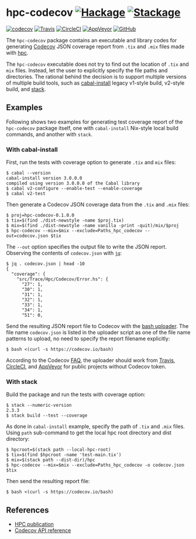 # hpc-codecov [![Hackage](https://img.shields.io/hackage/v/hpc-codecov)](https://hackage.haskell.org/package/hpc-codecov) [![Stackage](https://www.stackage.org/package/hpc-codecov/badge/lts)](https://www.stackage.org/lts/package/hpc-codecov)

[![codecov](https://codecov.io/gh/8c6794b6/hpc-codecov/branch/master/graph/badge.svg)](https://codecov.io/gh/8c6794b6/hpc-codecov)
[![Travis](http://img.shields.io/travis/8c6794b6/codecov-haskell/master.svg?logo=travis)](https://travis-ci.com/8c6794b6/hpc-codecov)
[![CircleCI](https://img.shields.io/circleci/build/gh/8c6794b6/hpc-codecov/master?logo=circleci)](https://circleci.com/gh/8c6794b6/hpc-codecov)
[![AppVeyor](https://ci.appveyor.com/api/projects/status/dijqtsoqgc26oghj?svg=true)](https://ci.appveyor.com/project/8c6794b6/hpc-codecov)
[![GitHub](https://img.shields.io/github/workflow/status/8c6794b6/hpc-codecov/ci?logo=github)](https://github.com/8c6794b6/hpc-codecov/actions?query=workflow%3ci)

The ``hpc-codecov`` package contains an executable and library codes
for generating [Codecov](https://codecov.io) JSON coverage report from
``.tix`` and ``.mix`` files made with
[hpc](https://hackage.haskell.org/package/hpc).

The ``hpc-codecov`` executable does not try to find out the location
of ``.tix`` and ``mix`` files. Instead, let the user to explicitly
specify the file paths and directories. The rational behind the
decision is to support multiple versions of multiple build tools, such
as [cabal-install](http://hackage.haskell.org/package/cabal-install)
legacy v1-style build, v2-style build, and
[stack](https://docs.haskellstack.org/en/stable/README/).


Examples
--------

Following shows two examples for generating test coverage report of
the ``hpc-codecov`` package itself, one with ``cabal-install``
Nix-style local build commands, and another with ``stack``.

### With cabal-install

First, run the tests with coverage option to generate ``.tix`` and
``mix`` files:

```console
$ cabal --version
cabal-install version 3.0.0.0
compiled using version 3.0.0.0 of the Cabal library
$ cabal v2-configure --enable-test --enable-coverage
$ cabal v2-test
```

Then generate a Codecov JSON coverage data from the ``.tix`` and
``.mix`` files:

```console
$ proj=hpc-codecov-0.1.0.0
$ tix=$(find ./dist-newstyle -name $proj.tix)
$ mix=$(find ./dist-newstyle -name vanilla -print -quit)/mix/$proj
$ hpc-codecov --mix=$mix --exclude=Paths_hpc_codecov --out=codecov.json $tix
```

The ``--out`` option specifies the output file to write the JSON
report. Observing the contents of ``codecov.json`` with
[``jq``](https://stedolan.github.io/jq/):

```console
$ jq . codecov.json | head -10
{
  "coverage": {
    "src/Trace/Hpc/Codecov/Error.hs": {
      "27": 1,
      "30": 1,
      "31": 1,
      "32": 1,
      "33": 1,
      "34": 1,
      "51": 0,
```

Send the resulting JSON report file to Codecov with the [bash
uploader](https://github.com/codecov/codecov-bash/). The file name
``codecov.json`` is listed in the uploader script as one of the file
name patterns to upload, no need to specify the report filename
explicitly:

```console
$ bash <(curl -s https://codecov.io/bash)
```

According to the Codecov
[FAQ](https://docs.codecov.io/docs/frequently-asked-questions), the
uploader should work from [Travis](https://travis-ci.org/),
[CircleCI](https://circleci.com/), and
[AppVeyor](https://www.appveyor.com/) for public projects without
Codecov token.


### With stack

Build the package and run the tests with coverage option:

```console
$ stack --numeric-version
2.3.3
$ stack build --test --coverage
```

As done in ``cabal-install`` example, specify the path of ``.tix`` and
``.mix`` files. Using ``path`` sub-command to get the local hpc root
directory and dist directory:

```console
$ hpcroot=$(stack path --local-hpc-root)
$ tix=$(find $hpcroot -name 'test-main.tix')
$ mix=$(stack path --dist-dir)/hpc
$ hpc-codecov --mix=$mix --exclude=Paths_hpc_codecov -o codecov.json $tix
```

Then send the resulting report file:

```console
$ bash <(curl -s https://codecov.io/bash)
```


References
----------

- [HPC publication](http://ittc.ku.edu/~andygill/papers/Hpc07.pdf)
- [Codecov API reference](https://docs.codecov.io/reference)
